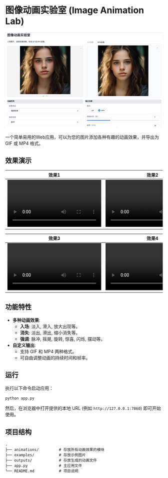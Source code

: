 # 图像动画实验室 (Image Animation Lab)

<p align="center">
  <img src="https://raw.githubusercontent.com/Jasmine66Bloom/ImageAnimationLab/main/assets/demo.png" alt="应用截图" width="700">
</p>

一个简单易用的Web应用，可以为您的图片添加各种有趣的动画效果，并导出为 GIF 或 MP4 格式。

## 效果演示

| 效果1 | 效果2 |
| :---: | :---: |
| <video src="https://raw.githubusercontent.com/Jasmine66Bloom/ImageAnimationLab/main/assets/animation.mp4" width="300"> | <video src="https://raw.githubusercontent.com/Jasmine66Bloom/ImageAnimationLab/main/assets/animation%20(1).mp4" width="300"> |

| 效果3 | 效果4 |
| :---: | :---: |
| <video src="https://raw.githubusercontent.com/Jasmine66Bloom/ImageAnimationLab/main/assets/animation%20(2).mp4" width="300"> | <video src="https://raw.githubusercontent.com/Jasmine66Bloom/ImageAnimationLab/main/assets/animation%20(3).mp4" width="300"> |

## 功能特性

- **多种动画效果**:
  - **入场**: 淡入, 滑入, 放大出现等。
  - **消失**: 淡出, 滑出, 缩小消失等。
  - **强调**: 脉冲, 摇晃, 旋转, 惊喜, 闪烁, 摆动等。
- **自定义输出**:
  - 支持 GIF 和 MP4 两种格式。
  - 可自由调整动画的持续时间和帧率。


## 运行

执行以下命令启动应用：

```bash
python app.py
```

然后，在浏览器中打开提供的本地 URL (例如 `http://127.0.0.1:7860`) 即可开始使用。

## 项目结构

```
.
├── animations/         # 存放所有动画效果的模块
├── examples/           # 存放示例图片
├── outputs/            # 存放生成的动画文件
├── app.py              # 主应用文件
└── README.md           # 项目说明
```
